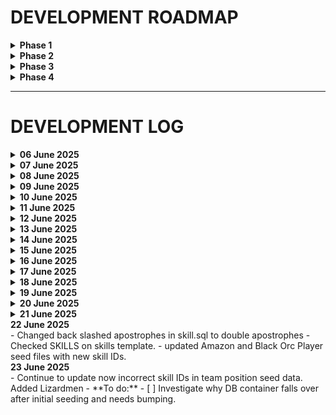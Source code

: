 # DEVELOPMENT ROADMAP

<details>
<summary><strong>Phase 1</strong></summary>

- Design and implement the database schema  
- Seed initial data  
</details>

<details>
<summary><strong>Phase 2</strong></summary>

- Deliver rules from the database as HTML and JSON (API)  
</details>

<details>
<summary><strong>Phase 3</strong></summary>

- Build basic team builder and tracker  
- Implement league joining functionality  
</details>

<details>
<summary><strong>Phase 4</strong></summary>

- Track matches  
- Connect team trackers to match events  
</details>

---

# DEVELOPMENT LOG

<details>
<summary><strong>06 June 2025</strong></summary>

**Seed and schema data added.**

**Next steps:**  
- [ ] Implement partial name lists with fallback logic:  
  - If faction list exists, use it  
  - If positional names do not exist, default to linemen  
  - If no linemen for faction, default to human names list  
- [ ] Create input method for admins to add names  
- [ ] Provide functionality for coaches to request additional names  
- [ ] Fix script that runs schema and seed files  

*Focus next week: schema and data refinement*
</details>

<details>
<summary><strong>07 June 2025</strong></summary>

- SQL files and schema/seed script now containerized  
- Script runs successfully, schema and seeding working  
- Next: automate schema build and seeding, review schema, and add missing seed data  
</details>

<details>
<summary><strong>08 June 2025</strong></summary>

- Seed data validated and supplemented with extra names  
- Started backend development  
</details>

<details>
<summary><strong>09 June 2025</strong></summary>

- Revised schema, identified missing data points  
- Expanding seed files accordingly  
</details>

<details>
<summary><strong>10 June 2025</strong></summary>

- Created basic monolith framework  
- Routing setup to deliver flat results as HTML or JSON (for API)  
</details>

<details>
<summary><strong>11 June 2025</strong></summary>

- Displaying DB data on pages working  
- Investigating why `.env` file is not copied into `/var/www/html`  
</details>

<details>
<summary><strong>12 June 2025</strong></summary>

- Environment variables now loading correctly  
- Template rendering confirmed  
- Next: improve routing and data presentation  
</details>

<details>
<summary><strong>13 June 2025</strong></summary>

- Built basic homepage  
- Planning main navigation and initial content  
- Modified web container build to use mounted volume for live source/template updates without rebuilding  
</details>

<details>
<summary><strong>14 June 2025</strong></summary>

- Debugging route fetching all team data from DB  
- Addressing DB connection issues between web and DB containers  
</details>

<details>
<summary><strong>15 June 2025</strong></summary>

- Fixed empty race table caused by seed errors  
- Simplified player tables and debugged schema and seed processes  
- Can now display DB data in templates successfully  
</details>

<details>
<summary><strong>16 June 2025</strong></summary>

- Standardized schema to clearly separate "base" stats from user-tracking stats  
- Created `Base` namespace in models to distinguish base data from user data  
</details>

<details>
<summary><strong>17 June 2025</strong></summary>

- Completed team page with relational data population  
- **To do:**  
  - [ ] Draft team page to link to team manager page  
  - [ ] Seed remaining positional data  
  - [ ] Implement modal popup for skills or dedicated skill pages  
</details>

<details>
<summary><strong>18 June 2025</strong></summary>

- Converted primary/secondary skills, regional rules, and race rules to `hasMany` relationships  
- Fixed broken team seeds  
- Corrected positional seeds and skill generation errors  
</details>

<details>
<summary><strong>19 June 2025</strong></summary>

- Continued adding positional data  
</details>

<details>
<summary><strong>20 June 2025</strong></summary>

- Added `RulesTeamController` to separate data presentation logic  
- Created helper for formatting logic  
- Added TWIG to container to support controllers and remove logic from route files  
- Added rerolls to Amazon team (previously missing)  
- **Done:**  
  - [x] Added reroll cost to existing teams  
- **In progress:**  
  - [x] Continue seeding positional data  
</details>

<details>
<summary><strong>21 June 2025</strong></summary>

- Added humans and imperial nobility factions  
- Railway trial expired; considering AWS hosting options  
- **To do:**  
  - [x] Double-check all skills and tidy seed files  
  - [x] Revisit existing race and positional seed scripts (consider switching from ID-based to skill name-based referencing)  
  - [x] Update player seeds and cross-reference before further additions  
- **Done:**  
  - [x] Added missing skill traits (e.g., Stunty, Swarming)  
  - [x] Reviewed schema to include random roll mechanics for skill randomization  
</details>

<summary><strong>22 June 2025</strong></summary>
- Changed back slashed apostrophes in skill.sql to double apostrophes
- Checked SKILLS on skills template.
- updated Amazon and Black Orc Player seed files with new skill IDs.
</details>

<summary><strong>23 June 2025</strong></summary>
- Continue to update now incorrect skill IDs in team position seed data. Added Lizardmen
- **To do:**  
  - [ ] Investigate why DB container falls over after initial seeding and needs bumping.
</details>


